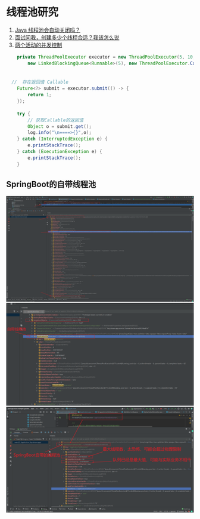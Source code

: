 线程池研究
===

1. [Java 线程池会自动关闭吗？](https://blog.csdn.net/weixin_43207056/article/details/103438809)
2. [面试问我，创建多少个线程合适？我该怎么说](https://docs.qq.com/doc/DSEJ2VGl4S0dodmtK)
3. [两个活动的并发控制](https://aohanhongzhi.gitee.io/study/#/src/%E5%B9%B6%E5%8F%91/%E7%BA%BF%E7%A8%8B%E4%BC%98%E5%8C%96)
```java
    private ThreadPoolExecutor executor = new ThreadPoolExecutor(5, 10, 200, TimeUnit.MILLISECONDS,
        new LinkedBlockingQueue<Runnable>(5), new ThreadPoolExecutor.CallerRunsPolicy());


  //  存在返回值 Callable
    Future<?> submit = executor.submit(() -> {
        return 1;
    });

    try {
        // 获取Callable的返回值
        Object o = submit.get();
        log.info("\n====>{}",o);
    } catch (InterruptedException e) {
        e.printStackTrace();
    } catch (ExecutionException e) {
        e.printStackTrace();
    }
```

## SpringBoot的自带线程池

![](asset/img/SpringBoot上下文调试.png)
![](asset/img/定位到自带线程池.png)
![](./asset/img/SpringBoot的默认线程池.png)